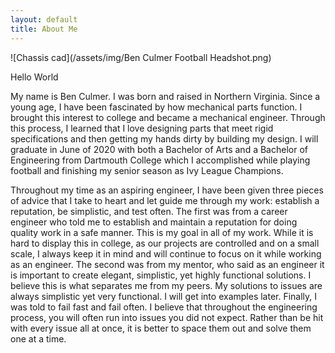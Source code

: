 ```yaml
---
layout: default
title: About Me
---
```


![Chassis cad](/assets/img/Ben Culmer Football Headshot.png)

Hello World

My name is Ben Culmer. I was born and raised in Northern Virginia. Since a young age, I have been fascinated by how mechanical parts function. 
I brought this interest to college and became a mechanical engineer. Through this process, I learned that I love designing parts that meet rigid specifications and then getting my hands dirty by building my design. 
I will graduate in June of 2020 with both a Bachelor of Arts and a Bachelor of Engineering from Dartmouth College which I accomplished while playing football and finishing my senior season as Ivy League Champions.

Throughout my time as an aspiring engineer, I have been given three pieces of advice that I take to heart and let guide me through my work: establish a reputation, be simplistic, and test often. 
The first was from a career engineer who told me to establish and maintain a reputation for doing quality work in a safe manner. This is my goal in all of my work. 
While it is hard to display this in college, as our projects are controlled and on a small scale, I always keep it in mind and will continue to focus on it while working as an engineer. 
The second was from my mentor, who said as an engineer it is important to create elegant, simplistic, yet highly functional solutions. I believe this is what separates me from my peers.
My solutions to issues are always simplistic yet very functional. I will get into examples later. Finally, I was told to fail fast and fail often. 
I believe that throughout the engineering process, you will often run into issues you did not expect. Rather than be hit with every issue all at once, it is better to space them out and solve them one at a time. 
